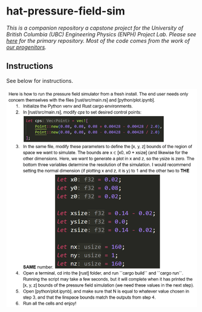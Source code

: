# hat-pressure-field-sim

*This is a companion repository a capstone project for the University of British Columbia (UBC) Engineering Physics (ENPH) Project Lab. Please see [here](https://github.com/howard-2718/ultrasonic-levitation) for the primary repository. Most of the code comes from the work of [our progenitors](https://github.com/ultrasonic-homies/ultrasonic-holography).*

## Instructions

See below for instructions.

![Instructions](/img/instructions.png)